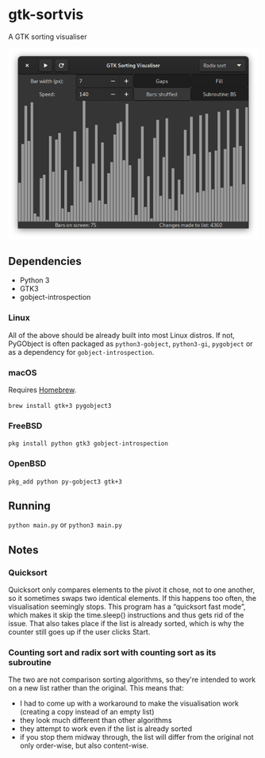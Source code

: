 # gtk-sortvis
A GTK sorting visualiser

![Screenshot](screenshot.png)

## Dependencies
* Python 3
* GTK3
* gobject-introspection
### Linux
All of the above should be already built into most Linux distros. If not, PyGObject is often packaged as `python3-gobject`, `python3-gi`, `pygobject` or as a dependency for `gobject-introspection`.
### macOS
Requires [Homebrew](https://brew.sh).

`brew install gtk+3 pygobject3`
### FreeBSD
`pkg install python gtk3 gobject-introspection`
### OpenBSD
`pkg_add python py-gobject3 gtk+3`

## Running
`python main.py`
or
`python3 main.py`

## Notes
### Quicksort
Quicksort only compares elements to the pivot it chose, not to one another, so it sometimes swaps two identical elements. If this happens too often, the visualisation seemingly stops. This program has a “quicksort fast mode”, which makes it skip the time.sleep() instructions and thus gets rid of the issue. That also takes place if the list is already sorted, which is why the counter still goes up if the user clicks Start.
### Counting sort and radix sort with counting sort as its subroutine
The two are not comparison sorting algorithms, so they're intended to work on a new list rather than the original. This means that:
* I had to come up with a workaround to make the visualisation work (creating a copy instead of an empty list)
* they look much different than other algorithms
* they attempt to work even if the list is already sorted
* if you stop them midway through, the list will differ from the original not only order-wise, but also content-wise.
